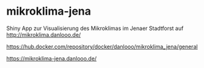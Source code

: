 # mikroklima-jena

Shiny App zur Visualisierung des Mikroklimas im Jenaer Stadtforst auf http://mikroklima.danlooo.de/

https://hub.docker.com/repository/docker/danlooo/mikroklima_jena/general

https://mikroklima-jena.danlooo.de/
